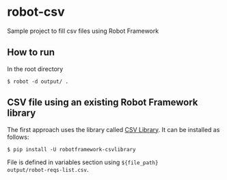 # robot-csv

Sample project to fill csv files using Robot Framework

## How to run

In the root directory

`$ robot -d output/ .`

## CSV file using an existing Robot Framework library

The first approach uses the library called [CSV Library](https://github.com/s4int/robotframework-CSVLibrary). It can be installed as follows:

`$ pip install -U robotframework-csvlibrary`

File is defined in variables section using `${file_path}               output/robot-reqs-list.csv`.

